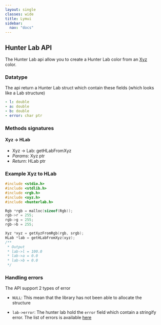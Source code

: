 ```yaml
---
layout: single
classes: wide
title: Lymui
sidebar:
  nav: "docs"
---
```


## Hunter Lab API

The Hunter Lab api allow you to create a Hunter Lab color from an [Xyz](xyz.md) color.

### Datatype

The api return a Hunter Lab struct which contain these fields (which looks like a Lab structure)

```yaml
- l: double
- a: double
- b: double
- error: char ptr
```

### Methods signatures

#### Xyz -> HLab

- Xyz -> Lab: getHLabFromXyz
- *Params*: Xyz ptr
- *Return*: HLab ptr

### Example Xyz to HLab

```c
#include <stdio.h>
#include <stdlib.h>
#include <rgb.h>
#include <xyz.h>
#include <hunterlab.h>

Rgb *rgb = malloc(sizeof(Rgb));
rgb->r = 255;
rgb->g = 255;
rgb->b = 255;

Xyz *xyz = getXyzFromRgb(rgb, srgb);
HLab *lab = getHLabFromXyz(xyz);
/**
 * Output
 * lab->l = 100.0
 * lab->a = 0.0
 * lab->b = 0.0
 */
```


### Handling errors

The API support 2 types of error

- ```NULL```: This mean that the library has not been able to allocate the structure

- ```lab->error```: The hunter lab hold the ```error``` field which contain a stringify error. The list of errors is available [here](../errors.md)